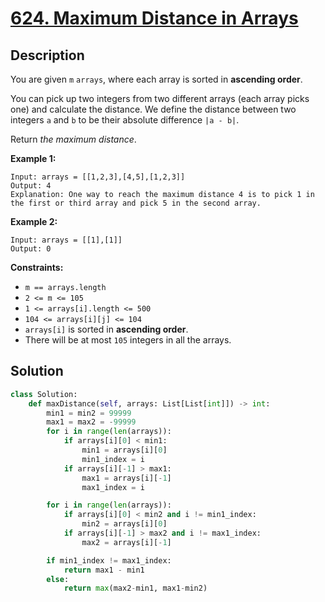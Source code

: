 # [624. Maximum Distance in Arrays](https://leetcode.com/problems/maximum-distance-in-arrays/description/?envType=daily-question&envId=2024-08-16)

## Description

You are given `m` `arrays`, where each array is sorted in **ascending order**.

You can pick up two integers from two different arrays (each array picks one) and calculate the distance. We define the distance between two integers `a` and `b` to be their absolute difference `|a - b|`.

Return *the maximum distance*.

**Example 1:**

```
Input: arrays = [[1,2,3],[4,5],[1,2,3]]
Output: 4
Explanation: One way to reach the maximum distance 4 is to pick 1 in the first or third array and pick 5 in the second array.

```

**Example 2:**

```
Input: arrays = [[1],[1]]
Output: 0

```

**Constraints:**

- `m == arrays.length`
- `2 <= m <= 105`
- `1 <= arrays[i].length <= 500`
- `104 <= arrays[i][j] <= 104`
- `arrays[i]` is sorted in **ascending order**.
- There will be at most `105` integers in all the arrays.

## Solution

```python
class Solution:
    def maxDistance(self, arrays: List[List[int]]) -> int:
        min1 = min2 = 99999
        max1 = max2 = -99999
        for i in range(len(arrays)):
            if arrays[i][0] < min1:
                min1 = arrays[i][0]
                min1_index = i
            if arrays[i][-1] > max1:
                max1 = arrays[i][-1]
                max1_index = i

        for i in range(len(arrays)):
            if arrays[i][0] < min2 and i != min1_index:
                min2 = arrays[i][0]
            if arrays[i][-1] > max2 and i != max1_index:
                max2 = arrays[i][-1]

        if min1_index != max1_index:
            return max1 - min1
        else:
            return max(max2-min1, max1-min2)

        
```